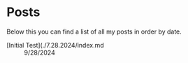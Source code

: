# Posts
Below this you can find a list of all my posts in order by date. 
<dl>
<dt>[Initial Test](./7.28.2024/index.md</dt>
<dd>9/28/2024</dd>
</dl>
